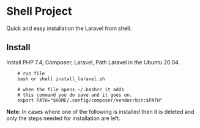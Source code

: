 # Shell Project
Quick and easy installation the Laravel from shell.


## Install
Install PHP 7.4, Composer, Laravel, Path Laravel in the Ubuntu 20.04.

```base
    # run file
    bash or shell install_laravel.sh

    # when the file opens ~/.bashrc it adds 
    # this command you do save and it goes on.
    export PATH="$HOME/.config/composer/vendor/bin:$PATH"
```

**Note**:
In cases where one of the following is installed then it is deleted and <br>only the steps needed for installation are left.
